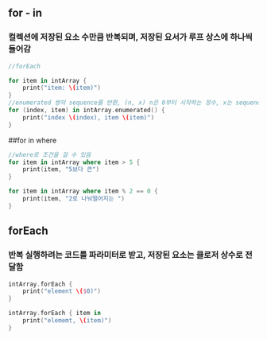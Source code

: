## for - in
### 컬렉션에 저장된 요소 수만큼 반복되며, 저장된 요서가 루프 상스에 하나씩 들어감 
``` swift 
//forEach

for item in intArray {
    print("item: \(item)")
}
//enumerated 쌍의 sequence를 반환, (n, x) n은 0부터 시작하는 정수, x는 sequence의 element를 반환함
for (index, item) in intArray.enumerated() {
    print("index \(index), item \(item)")
}
```
##for in where

 
``` swift 
//where로 조건을 걸 수 있음
for item in intArray where item > 5 {
    print(item, "5보다 큰")
}

for item in intArray where item % 2 == 0 {
    print(item, "2로 나눠떨어지는 ")
}
```

## forEach
### 반복 실행하려는 코드를 파라미터로 받고, 저장된 요소는 클로저 상수로 전달함

``` swift 
intArray.forEach {
    print("element \($0)")
}

intArray.forEach { item in
    print("elememt, \(item)")
}
```

